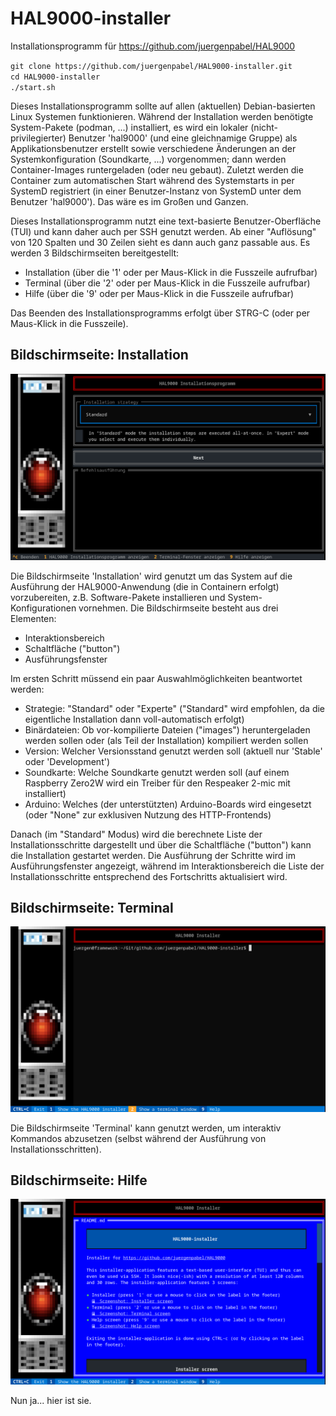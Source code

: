 # HAL9000-installer
Installationsprogramm für https://github.com/juergenpabel/HAL9000

`git clone https://github.com/juergenpabel/HAL9000-installer.git`  
`cd HAL9000-installer`  
`./start.sh`  

Dieses Installationsprogramm sollte auf allen (aktuellen) Debian-basierten Linux Systemen funktionieren.
Während der Installation werden benötigte System-Pakete (podman, ...) installiert, es wird ein lokaler
(nicht-privilegierter) Benutzer 'hal9000' (und eine gleichnamige Gruppe) als Applikationsbenutzer
erstellt sowie verschiedene Änderungen an der Systemkonfiguration (Soundkarte, ...) vorgenommen; dann
werden Container-Images runtergeladen (oder neu gebaut). Zuletzt werden die Container zum automatischen
Start während des Systemstarts in per SystemD registriert (in einer Benutzer-Instanz von SystemD unter
dem Benutzer 'hal9000'). Das wäre es im Großen und Ganzen.

Dieses Installationsprogramm nutzt eine text-basierte Benutzer-Oberfläche (TUI) und kann daher auch per
SSH genutzt werden. Ab einer "Auflösung" von 120 Spalten und 30 Zeilen sieht es dann auch ganz passable
aus. Es werden 3 Bildschirmseiten bereitgestellt:
- Installation (über die '1' oder per Maus-Klick in die Fusszeile aufrufbar)
- Terminal (über die '2' oder per Maus-Klick in die Fusszeile aufrufbar)
- Hilfe (über die '9' oder per Maus-Klick in die Fusszeile aufrufbar)

Das Beenden des Installationsprogramms erfolgt über STRG-C (oder per Maus-Klick in die Fusszeile).

## Bildschirmseite: Installation
![Screenshot: Installer screen](resources/images/screen_installer.png)

Die Bildschirmseite 'Installation' wird genutzt um das System auf die Ausführung der HAL9000-Anwendung
(die in Containern erfolgt) vorzubereiten, z.B. Software-Pakete installieren und System-Konfigurationen
vornehmen. Die Bildschirmseite besteht aus drei Elementen:
- Interaktionsbereich
- Schaltfläche ("button")
- Ausführungsfenster

Im ersten Schritt müssend ein paar Auswahlmöglichkeiten beantwortet werden:
- Strategie: "Standard" oder "Experte" ("Standard" wird empfohlen, da die eigentliche Installation dann
voll-automatisch erfolgt)
- Binärdateien: Ob vor-kompilierte Dateien ("images") heruntergeladen werden sollen oder (als Teil der
Installation) kompiliert werden sollen
- Version: Welcher Versionsstand genutzt werden soll (aktuell nur 'Stable' oder 'Development')
- Soundkarte: Welche Soundkarte genutzt werden soll (auf einem Raspberry Zero2W wird ein Treiber für den
Respeaker 2-mic mit installiert)
- Arduino: Welches (der unterstützten) Arduino-Boards wird eingesetzt (oder "None" zur exklusiven Nutzung
des HTTP-Frontends)

Danach (im "Standard" Modus) wird die berechnete Liste der Installationsschritte dargestellt und über die
Schaltfläche ("button") kann die Installation gestartet werden. Die Ausführung der Schritte wird im
Ausführungsfenster angezeigt, während im Interaktionsbereich die Liste der Installationsschritte entsprechend
des Fortschritts aktualisiert wird.

## Bildschirmseite: Terminal
![Screenshot: Terminal screen](resources/images/screen_terminal.png)

Die Bildschirmseite 'Terminal' kann genutzt werden, um interaktiv Kommandos abzusetzen (selbst während der
Ausführung von Installationsschritten).

## Bildschirmseite: Hilfe
![Screenshot: Help screen](resources/images/screen_help.png)

Nun ja... hier ist sie.

